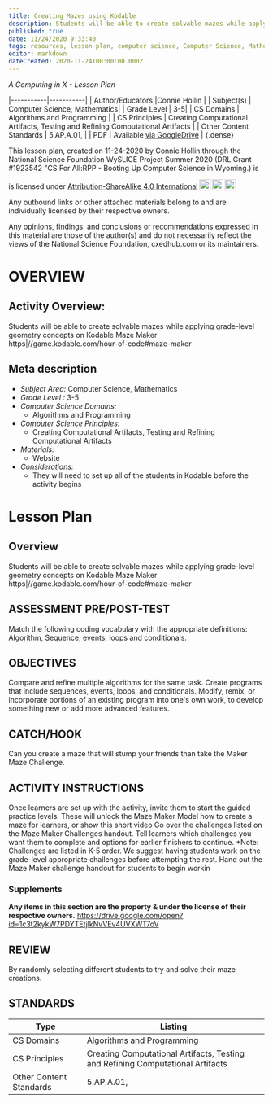 ```yaml
---
title: Creating Mazes using Kodable
description: Students will be able to create solvable mazes while applying grade-level geometry concepts on Kodable Maze Maker https|//game.kodable.com/hour-of-code#maze-maker
published: true
date: 11/24/2020 9:33:40
tags: resources, lesson plan, computer science, Computer Science, Mathematics 
editor: markdown
dateCreated: 2020-11-24T00:00:00.000Z
---
```

*A Computing in X - Lesson Plan*

|-----------|-----------|
| Author/Educators |Connie Hollin |
| Subject(s) | Computer Science, Mathematics|
| Grade Level | 3-5|
| CS Domains | Algorithms and Programming |
| CS Principles | Creating Computational Artifacts, Testing and Refining Computational Artifacts |
| Other Content Standards | 5.AP.A.01, | 
| PDF | Available [via GoogleDrive](https://drive.google.com/open?id=1ctBtw2Q2XJZ1BzYY6EksMLsmWsUD8J4-) |
{.dense}






This lesson plan, created on 11-24-2020 by Connie Hollin through the National Science Foundation WySLICE Project Summer 2020 (DRL Grant #1923542 "CS For All:RPP - Booting Up Computer Science in Wyoming.) is  <p xmlns:cc="http://creativecommons.org/ns#" >  is licensed under <a href="http://creativecommons.org/licenses/by-sa/4.0/?ref=chooser-v1" target="_blank" rel="license noopener noreferrer" style="display:inline-block;">Attribution-ShareAlike 4.0 International<img style="height:22px!important;margin-left:3px;vertical-align:text-bottom;" src="https://mirrors.creativecommons.org/presskit/icons/cc.svg?ref=chooser-v1"><img style="height:22px!important;margin-left:3px;vertical-align:text-bottom;" src="https://mirrors.creativecommons.org/presskit/icons/by.svg?ref=chooser-v1"><img style="height:22px!important;margin-left:3px;vertical-align:text-bottom;" src="https://mirrors.creativecommons.org/presskit/icons/sa.svg?ref=chooser-v1"></a></p>


Any outbound links or other attached materials belong to and are individually licensed by their respective owners. 


Any opinions, findings, and conclusions or recommendations expressed in this material are those of the author(s) and do not necessarily reflect the views of the National Science Foundation, cxedhub.com or its maintainers.


# OVERVIEW
## Activity Overview:  
Students will be able to create solvable mazes while applying grade-level geometry concepts on Kodable Maze Maker https|//game.kodable.com/hour-of-code#maze-maker
## Meta description
+ *Subject Area:* Computer Science, Mathematics 
+ *Grade Level :* 3-5 
+ *Computer Science Domains:*
   + Algorithms and Programming
+ *Computer Science Principles:*
   + Creating Computational Artifacts, Testing and Refining Computational Artifacts
+ *Materials:* 
   + Website
+ *Considerations:*
   + They will need to set up all of the students in Kodable before the activity begins


# Lesson Plan
## Overview
Students will be able to create solvable mazes while applying grade-level geometry concepts on Kodable Maze Maker https|//game.kodable.com/hour-of-code#maze-maker
## ASSESSMENT PRE/POST-TEST
Match the following coding vocabulary with the appropriate definitions: Algorithm, Sequence, events, loops and conditionals.
## OBJECTIVES
Compare and refine multiple algorithms for the same task. Create programs that include sequences, events, loops, and conditionals. Modify, remix, or incorporate portions of an existing program into one's own work, to develop something new or add more advanced features.


## CATCH/HOOK
Can you create a maze that will stump your friends than take the Maker Maze Challenge.


## ACTIVITY INSTRUCTIONS
Once learners are set up with the activity, invite them to start the guided practice levels. These will unlock the Maze Maker
Model how to create a maze for learners, or show this short video 
Go over the challenges listed on the Maze Maker Challenges handout. Tell learners which challenges you want them to complete and options for earlier finishers to continue. 
*Note: Challenges are listed in K-5 order. We suggest having students work on the grade-level appropriate challenges before attempting the rest.
Hand out the Maze Maker challenge handout for students to begin workin


### Supplements
**Any items in this section are the property & under the license of their respective owners.**
https://drive.google.com/open?id=1c3t2kykW7PDYTEtjlkNvVEv4UVXWT7oV




## REVIEW
By randomly selecting different students to try and solve their maze creations.
## STANDARDS        
| Type | Listing | 
|-----------|-----------|
| CS Domains  | Algorithms and Programming|
| CS Principles   | Creating Computational Artifacts, Testing and Refining Computational Artifacts|
| Other Content Standards | 5.AP.A.01,  |